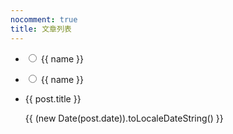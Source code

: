 ```yaml
---
nocomment: true
title: 文章列表
---
```


<script lang="ts" setup>
import { ref, computed, watch } from 'vue'
import VPLink from 'vitepress/dist/client/theme-default/components/VPLink.vue'
// @ts-expect-error load data from .data files
import { data as posts } from '../.vitepress/theme/utils/getBlogList.data'

interface PostData {
  frontmatter: {
    title: string
    date: string
    draft?: boolean
  }
  url: string
}

const organizedFullPosts = (posts as PostData[])
  .sort((a, b) => {
    const aDate = new Date(a.frontmatter.date)
    const bDate = new Date(b.frontmatter.date)
    return bDate.getTime() - aDate.getTime()
  })
  .filter(({frontmatter: { draft = undefined }}) => !draft  )
  .map(({ url, frontmatter: { date, title } }) => {
    const folder = url.split('/')[2]
    return { folder, url, date, title }
  })

const currentFolder = ref('Fantasy')
const currentYear = ref("2023")

const postsInCurrentFolder = computed(() => organizedFullPosts.filter(({ folder }) => folder === currentFolder.value))

const allFolders = new Set(organizedFullPosts.map(post => post.folder))
const allYears = computed(()=>{
  return new Set(postsInCurrentFolder.value.map(({ date }) => {
    const dateData = new Date(date)
    return dateData.getFullYear().toString()
  }
))
})

const finalListToRender = computed(()=> postsInCurrentFolder.value.filter(({ date } )=>{
  const year = (new Date(date)).getFullYear().toString()
  return year === currentYear.value
}))

watch(currentFolder , ()=> currentYear.value = Array.from(allYears.value)[0] )
</script>

  <div class="flex sm:flex-row flex-col">
    <nav class="sm:w-50 sm:h-100 h-15">
      <ul class="pl-0!  ">
        <li v-for="name in allFolders" :key="name" class="py-2 list-none sm:block inline">
          <input
            :id="name" v-model="currentFolder"
            class="appearance-none curse-pointer peer"
            type="radio" :value="name" name="folder"
          >
          <label
            class="cursor-pointer text-xl peer-checked:text-2xl transform-gpu transition-all duration-300 ease-in-out"
            :for="name"
          >{{ name }}</label>
        </li>
      </ul>
    </nav>
    <nav class="sm:w-50 sm:h-100 h-15">
      <ul class="pl-0!  ">
        <li v-for="name in allYears" :key="name" class="pb-2 list-none sm:block inline">
          <input
            :id="name" v-model="currentYear"
            class="appearance-none curse-pointer peer"
            type="radio" :value="name" name="year"
          >
          <label
            class="cursor-pointer text-gray-400 text-xl peer-checked:text-black transform-gpu transition-all duration-500 ease-in-out"
            :for="name"
          >{{ name }}</label>
        </li>
      </ul>
    </nav>
    <ul class="pl-2!">
      <li v-for="post in finalListToRender" :key="post.date" class="list-none p-0 m-0">
        <VPLink :href="post.url" class="sm:text-xl text-base">
          {{ post.title }}
        </VPLink>
        <p class="text-[0.9rem]">
          {{ (new Date(post.date)).toLocaleDateString() }}
        </p>
        <br>
      </li>
    </ul>
  </div>
